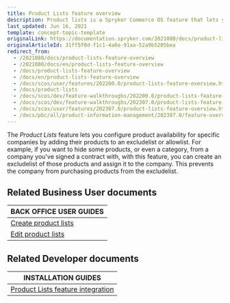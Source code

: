```yaml
---
title: Product Lists feature overview
description: Product lists is a Spryker Commerce OS feature that lets you create product lists.
last_updated: Jun 16, 2021
template: concept-topic-template
originalLink: https://documentation.spryker.com/2021080/docs/product-lists-feature-overview
originalArticleId: 31ff5f0d-f1c1-4a6e-91aa-52a9b5205bea
redirect_from:
  - /2021080/docs/product-lists-feature-overview
  - /2021080/docs/en/product-lists-feature-overview
  - /docs/product-lists-feature-overview
  - /docs/en/product-lists-feature-overview
  - /docs/scos/user/features/202200.0/product-lists-feature-overview.html
  - /docs/product-lists
  - /docs/scos/dev/feature-walkthroughs/202200.0/product-lists-feature-walkthrough.html  
  - /docs/scos/dev/feature-walkthroughs/202307.0/product-lists-feature-walkthrough.html  
  - /docs/scos/user/features/202307.0/product-lists-feature-overview.html
  - /docs/pbc/all/product-information-management/202307.0/feature-overviews/product-lists-feature-overview.html
---
```


The *Product Lists* feature lets you configure product availability for specific companies by adding their products to an excludelist or allowlist. For example, if you want to hide some products, or even a category, from a company you've signed a contract with, with this feature, you can create an excludelist of those products and assign it to the company. This prevents the company from purchasing products from the excludelist.

<!-- add a link Enable Barcode Generator for your project -->

## Related Business User documents

|BACK OFFICE USER GUIDES|
|---|
| [Create product lists](/docs/pbc/all/product-information-management/{{page.version}}/base-shop/manage-in-the-back-office/product-lists/create-product-lists.html)  |
| [Edit product lists](/docs/pbc/all/product-information-management/{{page.version}}/base-shop/manage-in-the-back-office/product-lists/edit-product-lists.html)  |

## Related Developer documents

|INSTALLATION GUIDES |
|---------|
| [Product Lists feature integration](/docs/pbc/all/product-information-management/{{page.version}}/base-shop/install-and-upgrade/install-features/install-the-product-lists-catalog-feature.html) |
